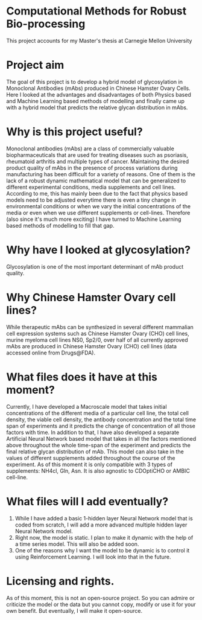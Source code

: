# Computational Methods for Robust Bio-processing
This project accounts for my Master's thesis at Carnegie Mellon University 
# Project aim
The goal of this project is to develop a hybrid model of glycosylation in Monoclonal Antibodies (mAbs) produced in Chinese Hamster Ovary Cells. Here I looked at the advantages and disadvantages of both Physics based and Machine Learning based methods of modelling and finally came up with a hybrid model that predicts the relative glycan distribution in mAbs.
# Why is this project useful?
Monoclonal antibodies (mAbs) are a class of commercially valuable biopharmaceuticals that are used for treating diseases such as psoriasis, rheumatoid arthritis and multiple types of cancer. Maintaining the desired product quality of mAbs in the presence of process variations during manufacturing has been difficult for a variety of reasons. One of them is the lack of a robust dynamic mathematical model that can be generalized to different experimental conditions, media supplements and cell lines. According to me, this has mainly been due to the fact that physics based models need to be adjusted everytime there is even a tiny change in environmental conditions or when we vary the initial concentrations of the media or even when we use different supplements or cell-lines. Therefore (also since it's much more exciting) I have turned to Machine Learning based methods of modelling to fill that gap.
# Why have I looked at glycosylation?
Glycosylation is one of the most important determinant of mAb product quality. 
# Why Chinese Hamster Ovary cell lines?
While therapeutic mAbs can be synthesized in several different mammalian cell expression systems such as Chinese Hamster Ovary (CHO) cell lines, murine myeloma cell lines NS0, Sp2/0, over half of all currently approved mAbs are produced in Chinese Hamster Ovary (CHO) cell lines (data accessed online from Drugs@FDA).
# What files does it have at this moment?
Currently, I have developed a Macroscale model that takes initial concentrations of the different media of a particular cell line, the total cell density, the viable cell density, the antibody concentration and the total time span of experiments and it predicts the change of concentration of all those factors with time. In addition to that, I have also developed a separate Artificial Neural Network based model that takes in all the factors mentioned above throughout the whole time-span of the experiment and predicts the final relative glycan distribution of mAb. This model can also take in the values of different supplements added throughout the course of the experiment. As of this moment it is only compatible with 3 types of supplements: NH4cl, Gln, Asn. It is also agnostic to CDOptiCHO or AMBIC cell-line.
# What files will I add eventually?
1. While I have added a basic 1-hidden layer Neural Network model that is coded from scratch, I will add a more advanced multiple hidden layer Neural Network model.
2. Right now, the model is static. I plan to make it dynamic with the help of a time series model. This will also be added soon.
3. One of the reasons why I want the model to be dynamic is to control it using Reinforcement Learning. I will look into that in the future. 
# Licensing and rights.
As of this moment, this is not an open-source project. So you can admire or criticize the model or the data but you cannot copy, modify or use it for your own benefit. But eventually, I will make it open-source.  
